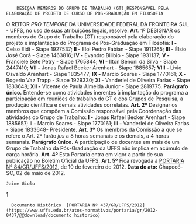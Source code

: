         DESIGNA MEMBROS DO GRUPO DE TRABALHO (GT) RESPONSÁVEL PELA ELABORAÇÃO DE PROJETO DE CURSO DE PÓS-GRADUAÇÃO EM FILOSOFIA  

 O REITOR *PRO TEMPORE*  DA UNIVERSIDADE FEDERAL DA FRONTEIRA SUL - UFFS, no uso de suas atribuições legais, resolve:   **Art. 1º**  DESIGNAR os membros do Grupo de Trabalho (GT) responsável pela elaboração do projeto e implantação do Programa de Pós-Graduação em Filosofia: **I -**  Celso Eidt - Siape 1927537; **II -**  Eloi Pedro Fabian - Siape 1911265; **III -**  Élsio José Corá - Siape 1463816; **IV -**  Evandro Bilibio - Siape 1931137; **V -**  Franciele Bete Petry - Siape 1765844; **VI -**  Ilton Benoni da Silva - Siape 2447410; **VII -**  Jonas Rafael Becker Arenhart - Siape 1885657; **VIII -**  Livio Osvaldo Arenhart - Siape 1835477; **IX -**  Marcio Soares - Siape 1770161; **X -**  Rogerio Vaz Trapp - Siape 1929330; **XI -**  Vanderlei de Oliveira Farias - Siape 1833648; **XII -**  Vicente de Paula Almeida Junior - Siape 2819775. **Parágrafo único.**  Entende-se como atividades inerentes à implantação do programa a participação em reuniões de trabalho do GT e dos Grupos de Pesquisa, a produção científica e demais atividades correlatas.   **Art. 2º**  Designar os membros que compõem a Comissão responsável pela Coordenação das atividades do Grupo de Trabalho: **I -**  Jonas Rafael Becker Arenhart - Siape 1885657; **II -**  Marcio Soares - Siape 1770161; **III -**  Vanderlei de Oliveira Farias - Siape 1833648- Presidente.   **Art. 3º**  Os membros da Comissão a que se refere o Art. 2º farão *jus*  a 8 horas semanais e os demais, a 4 horas semanais. **Parágrafo único.**  A participação de docentes em mais de um Grupo de Trabalho da Pós-Graduação da UFFS não implica em acúmulo de carga horária.   **Art. 4º**  Esta Portaria entra em vigor a partir de sua publicação no Boletim Oficial da UFFS.   **Art. 5º**  Fica revogada a [PORTARIA Nº 84/GR/UFFS/2012](https://www.uffs.edu.br/atos-normativos/portaria/gr/2012-0084), de 10 de fevereiro de 2012.        **Data do ato:** Chapecó-SC, 02 de maio de 2012.   
 

    Jaime Giolo   
 1 

      Documento Histórico  [PORTARIA Nº 437/GR/UFFS/2012](https://www.uffs.edu.br/atos-normativos/portaria/gr/2012-0437/@@download/documento_historico)     
      